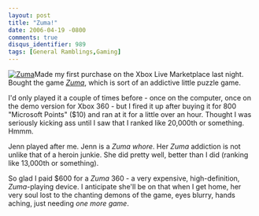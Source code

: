 ```yaml
---
layout: post
title: "Zuma!"
date: 2006-04-19 -0800
comments: true
disqus_identifier: 989
tags: [General Ramblings,Gaming]
---
```

[![Zuma](https://hyqi8g.dm2304.livefilestore.com/y2piWj_izkDGhzi1wobDMkzZsODn9gY0fcbC_Zeky2uCr_LXwMcrew3qTeJNOnsF9OgD0wfdukMfo4bE2_aw71B9979ajiZ6_6iy1NSgRApz7Y/20060419zuma.jpg?psid=1)](http://www.popcap.com/zuma)Made
my first purchase on the Xbox Live Marketplace last night. Bought the
game [*Zuma*](http://www.popcap.com/zuma), which is sort of an addictive
little puzzle game.
 
 I'd only played it a couple of times before - once on the computer,
once on the demo version for Xbox 360 - but I fired it up after buying
it for 800 "Microsoft Points" (\$10) and ran at it for a little over an
hour. Thought I was seriously kicking ass until I saw that I ranked like
20,000th or something. Hmmm.
 
 Jenn played after me. Jenn is a *Zuma whore*. Her *Zuma* addiction is
not unlike that of a heroin junkie. She did pretty well, better than I
did (ranking like 13,000th or something).
 
 So glad I paid \$600 for a *Zuma* 360 - a very expensive,
high-definition, *Zuma*-playing device. I anticipate she'll be on that
when I get home, her very soul lost to the chanting demons of the game,
eyes blurry, hands aching, just needing *one more game*.
